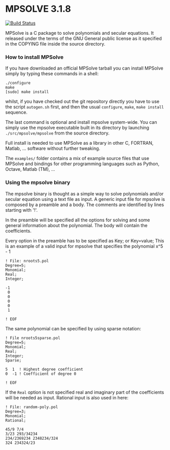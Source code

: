 MPSOLVE 3.1.8
=============

[![Build Status](https://travis-ci.org/robol/MPSolve.svg?branch=master)](https://travis-ci.org/robol/MPSolve)

 MPSolve is a C package to solve polynomials and secular equations. It released under the terms
 of the GNU General public license as it specified in the COPYING file inside the source directory.

### How to install MPSolve

If you have downloaded an official MPSolve tarball you can 
install MPSolve simply by typing these commands in a shell:

    ./configure 
    make 
    [sudo] make install

whilst, if you have checked out the git repository directly
you have to use the script `autogen.sh` first, and then the
usual `configure`, `make`, `make install` sequence. 

The last command is optional and install mpsolve system-wide. You can simply
use the mpsolve executable built in its directory by launching 
`./src/mpsolve/mpsolve` from the source directory.

Full install is needed to use MPSolve as a library in other C, 
FORTRAN, Matlab, ... software without further tweaking. 

The `examples/` folder contains a mix of example source files that use
MPSolve and bindings for other programming languages such as Python,
Octave, Matlab (TM), ...

### Using the mpsolve binary

The mpsolve binary is thought as a simple way to solve polynomials 
and/or secular equation using a text file as input. A generic 
input file for mpsolve is composed by a preamble and 
a body. The comments are identified by lines starting with '!'.

In the preamble will be specified all the options for solving 
and some general information about the polynomial. 
The body will contain the coefficients.

Every option in the preamble has to be specified as Key; or Key=value;
This is an example of a valid input for mpsolve that specifies 
the polynomial x^5 - 1

    ! File: nroots5.pol 
    Degree=5;
    Monomial;
    Real;
    Integer;
    
    -1
     0
     0
     0
     0
     1
    
    ! EOF

 The same polynomial can be specified by using sparse notation:

    ! File nroots5sparse.pol
    Degree=5;
    Monomial;
    Real;
    Integer;
    Sparse;
    
    5  1  ! Highest degree coefficient
    0  -1 ! Coefficient of degree 0
    
    ! EOF

 If the `Real` option is not specified real and imaginary part of the coefficients
 will be needed as input. Rational input is also used in here:

    ! File: random-poly.pol
    Degree=3;
    Monomial;
    Rational;

    45/9 7/4
    3/23 293/34234
    234/2369234 2348234/324
    324 234324/23

